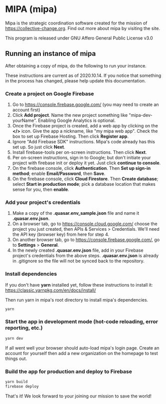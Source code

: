 # MIPA (mipa)

Mipa is the strategic coordination software created for the mission of https://collective-change.org. Find out more about mipa by visiting the site.

This program is released under GNU Affero General Public License v3.0

## Running an instance of mipa

After obtaining a copy of mipa, do the following to run your instance.

These instructions are current as of 2020.10.14. If you notice that something in the process has changed, please help update this documentation.

### Create a project on Google Firebase
1. Go to https://console.firebase.google.com/ (you may need to create an account first)
2. Click **Add project**. Name the new project something like "mipa-dev-yourName". Enabling Google Analytics is optional.
3. Once the Firebase project is created, add a web app by clicking on the **</>** icon. Give the app a nickname, like "my mipa web app". Check the box to set up Firebase Hosting. Then click **Register app**.
4. Ignore "Add Firebase SDK" instructions. Mipa's code already has this set up. So just click **Next**.
5. Install firebase-tools per on-screen instructions. Then click **Next**.
6. Per on-screen instructions, sign in to Google; but don't initiate your project with firebase init or deploy it yet. Just click **continue to console**.
7. On the firebase console, click **Authentication**. Then **Set up sign-in method**; enable **Email/Password**, then **Save**.
8. On the firebase console, click **Cloud Firestore**. Then **Create database**; select **Start in production mode**; pick a database location that makes sense for you, then **enable**.

### Add your project's credentials
1. Make a copy of the **.quasar.env_sample.json** file and name it **.quasar.env.json**.
2. On a browser tab, go to https://console.cloud.google.com/ choose the project you just created, then APIs & Services > Credentials. We'll need the API key (browser key) from here for step 4.
3. On another browser tab, go to https://console.firebase.google.com/, go to **Settings** > **General**.
4. In the newly created **.quasar.env.json** file, add in your Firebase project's credentials from the above steps. **.quasar.env.json** is already in .gitignore so the file will not be synced back to the repository.

### Install dependencies
If you don't have **yarn** installed yet, follow these instructions to install it: https://classic.yarnpkg.com/en/docs/install/

Then run yarn in mipa's root directory to install mipa's dependencies.
```bash
yarn
```

### Start the app in development mode (hot-code reloading, error reporting, etc.)

```bash
yarn dev
```
If all went well your browser should auto-load mipa's login page. Create an account for yourself then add a new organization on the homepage to test things out.

### Build the app for production and deploy to Firebase

```bash
yarn build
firebase deploy
```

That's it! We look forward to your joining our mission to save the world!
